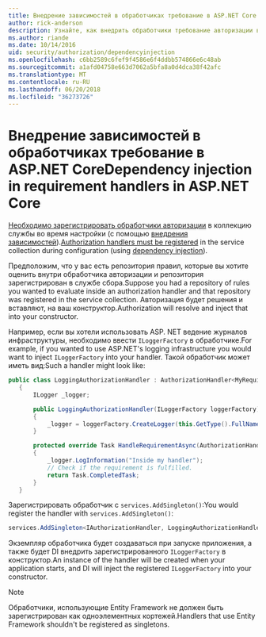 ```yaml
---
title: Внедрение зависимостей в обработчиках требование в ASP.NET Core
author: rick-anderson
description: Узнайте, как внедрить обработчики требование авторизации в приложение ASP.NET Core с помощью внедрения зависимости.
ms.author: riande
ms.date: 10/14/2016
uid: security/authorization/dependencyinjection
ms.openlocfilehash: c6bb2589c6fef9f4586e6f4ddbb574866e6c48ab
ms.sourcegitcommit: a1afd04758e663d7062a5bfa8a0d4dca38f42afc
ms.translationtype: MT
ms.contentlocale: ru-RU
ms.lasthandoff: 06/20/2018
ms.locfileid: "36273726"
---
```

# <a name="dependency-injection-in-requirement-handlers-in-aspnet-core"></a><span data-ttu-id="28268-103">Внедрение зависимостей в обработчиках требование в ASP.NET Core</span><span class="sxs-lookup"><span data-stu-id="28268-103">Dependency injection in requirement handlers in ASP.NET Core</span></span>

<a name="security-authorization-di"></a>

<span data-ttu-id="28268-104">[Необходимо зарегистрировать обработчики авторизации](xref:security/authorization/policies#handler-registration) в коллекцию службы во время настройки (с помощью [внедрения зависимостей](xref:fundamentals/dependency-injection#fundamentals-dependency-injection)).</span><span class="sxs-lookup"><span data-stu-id="28268-104">[Authorization handlers must be registered](xref:security/authorization/policies#handler-registration) in the service collection during configuration (using [dependency injection](xref:fundamentals/dependency-injection#fundamentals-dependency-injection)).</span></span>

<span data-ttu-id="28268-105">Предположим, что у вас есть репозитория правил, которые вы хотите оценить внутри обработчика авторизации и репозитория зарегистрирован в службе сбора.</span><span class="sxs-lookup"><span data-stu-id="28268-105">Suppose you had a repository of rules you wanted to evaluate inside an authorization handler and that repository was registered in the service collection.</span></span> <span data-ttu-id="28268-106">Авторизация будет решения и вставляют, на ваш конструктор.</span><span class="sxs-lookup"><span data-stu-id="28268-106">Authorization will resolve and inject that into your constructor.</span></span>

<span data-ttu-id="28268-107">Например, если вы хотели использовать ASP. NET ведение журналов инфраструктуры, необходимо ввести `ILoggerFactory` в обработчике.</span><span class="sxs-lookup"><span data-stu-id="28268-107">For example, if you wanted to use ASP.NET's logging infrastructure you would want to inject `ILoggerFactory` into your handler.</span></span> <span data-ttu-id="28268-108">Такой обработчик может иметь вид:</span><span class="sxs-lookup"><span data-stu-id="28268-108">Such a handler might look like:</span></span>

```csharp
public class LoggingAuthorizationHandler : AuthorizationHandler<MyRequirement>
   {
       ILogger _logger;

       public LoggingAuthorizationHandler(ILoggerFactory loggerFactory)
       {
           _logger = loggerFactory.CreateLogger(this.GetType().FullName);
       }

       protected override Task HandleRequirementAsync(AuthorizationHandlerContext context, MyRequirement requirement)
       {
           _logger.LogInformation("Inside my handler");
           // Check if the requirement is fulfilled.
           return Task.CompletedTask;
       }
   }
   ```

<span data-ttu-id="28268-109">Зарегистрировать обработчик с `services.AddSingleton()`:</span><span class="sxs-lookup"><span data-stu-id="28268-109">You would register the handler with `services.AddSingleton()`:</span></span>

```csharp
services.AddSingleton<IAuthorizationHandler, LoggingAuthorizationHandler>();
```

<span data-ttu-id="28268-110">Экземпляр обработчика будет создаваться при запуске приложения, а также будет DI внедрить зарегистрированного `ILoggerFactory` в конструктор.</span><span class="sxs-lookup"><span data-stu-id="28268-110">An instance of the handler will be created when your application starts, and DI will inject the registered `ILoggerFactory` into your constructor.</span></span>

> [!NOTE]
> <span data-ttu-id="28268-111">Обработчики, использующие Entity Framework не должен быть зарегистрирован как одноэлементных кортежей.</span><span class="sxs-lookup"><span data-stu-id="28268-111">Handlers that use Entity Framework shouldn't be registered as singletons.</span></span>

